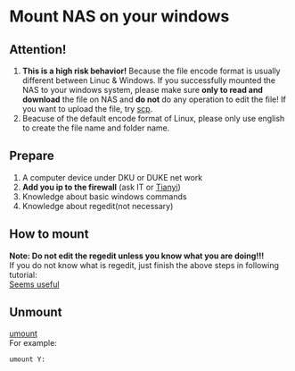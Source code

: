 # Mount NAS on your windows

## Attention!
1. **This is a high risk behavior!** Because the file encode format is usually different between Linuc & Windows. If you successfully mounted the NAS to your windows system, please make sure **only to read and download** the file on NAS and **do not** do any operation to edit the file! If you want to upload the file, try [scp](./Tools/linux_commands.md?id=scp).
2. Beacuse of the default encode format of Linux, please only use english to create the file name and folder name.

## Prepare
1. A computer device under DKU or DUKE net work
2. **Add you ip to the firewall** (ask IT or [Tianyi](mailto:tianyi.zhang2@duke.edu))
3. Knowledge about basic windows commands
4. Knowledge about regedit(not necessary)

## How to mount

**Note: Do not edit the regedit unless you know what you are doing!!!**  
If you do not know what is regedit, just finish the above steps in following tutorial:  
[Seems useful](https://graspingtech.com/mount-nfs-share-windows-10/)  

## Unmount
[umount](https://forsenergy.com/en-us/nfs_/html/0560cc79-bcc1-42bb-8866-e5cf1ee6b9f8.htm#:~:text=To%20unmount%20an%20NFS%20shared%20resource%20from%20a,umount%20%5B%20%E2%80%93f%5D%20%7B%20%E2%80%93a%20%7C%20Drive%20%7D)  
For example:  
```shell
umount Y:
```
